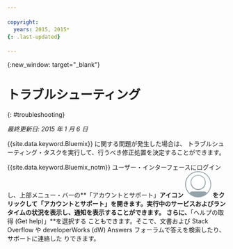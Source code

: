 ```yaml
---

copyright:
  years: 2015, 2015*
{: .last-updated}

---
```



{:new_window: target="_blank"}



# トラブルシューティング
{: #troubleshooting}

*最終更新日: 2015 年 1 月 6 日*

{{site.data.keyword.Bluemix}} に関する問題が発生した場合は、
トラブルシューティング・タスクを実行して、行うべき修正処置を決定することができます。


{{site.data.keyword.Bluemix_notm}} ユーザー・インターフェースにログインし、上部メニュー・バーの**「アカウントとサポート」**アイコン ![「アカウントとサポート」](images/account_support.svg) をクリックして「アカウントとサポート」を開きます。実行中のサービスおよびランタイムの状況を表示し、通知を表示することができます。
さらに、**「ヘルプの取得 (Get help)」**を選択する
こともできます。そこで、文書および Stack Overflow や developerWorks
(dW) Answers フォーラムで答えを検索したり、サポートに連絡した
りできます。

